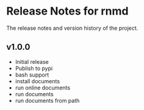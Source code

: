 # Release Notes for rnmd

The release notes and version history of the project.

## v1.0.0

- Initial release
- Publish to pypi
- bash support  
- install documents  
- run online documents
- run documents  
- run documents from path  
